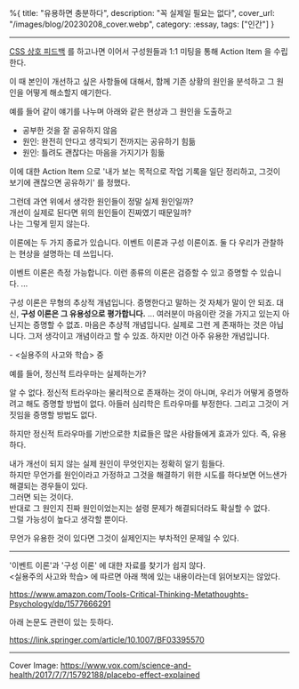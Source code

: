 %{
title: "유용하면 충분하다",
description: "꼭 실제일 필요는 없다",
cover_url: "/images/blog/20230208_cover.webp",
category: :essay,
tags: ["인간"]
}

---

[CSS 상호 피드백](./css-feedback) 를 하고나면 이어서 구성원들과 1:1 미팅을 통해 Action Item 을 수립한다.

이 때 본인이 개선하고 싶은 사항들에 대해서, 함께 기존 상황의 원인을 분석하고 그 원인을 어떻게 해소할지 얘기한다.

예를 들어 같이 얘기를 나누며 아래와 같은 현상과 그 원인을 도출하고

- 공부한 것을 잘 공유하지 않음
- 원인: 완전히 안다고 생각되기 전까지는 공유하기 힘듦
- 원인: 틀려도 괜찮다는 마음을 가지기가 힘듦

이에 대한 Action Item 으로 '내가 보는 목적으로 작업 기록을 일단 정리하고, 그것이 보기에 괜찮으면 공유하기' 를 정했다.

그런데 과연 위에서 생각한 원인들이 정말 실제 원인일까?\
개선이 실제로 된다면 위의 원인들이 진짜였기 때문일까?\
나는 그렇게 믿지 않는다.

>>>
이론에는 두 가지 종료가 있습니다. 이벤트 이론과 구성 이론이죠. 둘 다 우리가 관찰하는 현상을 설명하는 데 쓰입니다.

이벤트 이론은 측정 가능합니다. 이런 종류의 이론은 검증할 수 있고 증명할 수 있습니다. ...

구성 이론은 무형의 추상적 개념입니다. 증명한다고 말하는 것 자체가 말이 안 되죠. 대신, **구성 이론은 그 유용성으로 평가합니다.** ... 여러분이 마음이란 것을 가지고 있는지 아닌지는 증명할 수 없죠. 마음은 추상적 개념입니다. 실제로 그런 게 존재하는 것은 아닙니다. 그저 생각이고 개념이라고 할 수 있죠. 하지만 이건 아주 유용한 개념입니다.

\- <실용주의 사고와 학습> 중
>>>

예를 들어, 정신적 트라우마는 실제하는가?

알 수 없다. 정신적 트라우마는 물리적으로 존재하는 것이 아니며, 우리가 어떻게 증명하려고 해도 증명할 방법이 없다. 아들러 심리학은 트라우마를 부정한다. 그리고 그것이 거짓임을 증명할 방법도 없다.

하지만 정신적 트라우마를 기반으로한 치료들은 많은 사람들에게 효과가 있다. 즉, 유용하다.

내가 개선이 되지 않는 실제 원인이 무엇인지는 정확히 알기 힘들다.\
하지만 무언가를 원인이라고 가정하고 그것을 해결하기 위한 시도를 하다보면 어느샌가 해결되는 경우들이 있다.\
그러면 되는 것이다.\
반대로 그 원인지 진짜 원인이었는지는 설령 문제가 해결되더라도 확실할 수 없다.\
그럴 가능성이 높다고 생각할 뿐이다.

무언가 유용한 것이 있다면 그것이 실제인지는 부차적인 문제일 수 있다.

---

'이벤트 이론'과 '구성 이론' 에 대한 자료를 찾기가 쉽지 않다.\
<실용주의 사고와 학습> 에 따르면 아래 책에 있는 내용이라는데 읽어보지는 않았다.

https://www.amazon.com/Tools-Critical-Thinking-Metathoughts-Psychology/dp/1577666291

아래 논문도 관련이 있는 듯하다.

https://link.springer.com/article/10.1007/BF03395570

---

Cover Image: https://www.vox.com/science-and-health/2017/7/7/15792188/placebo-effect-explained
